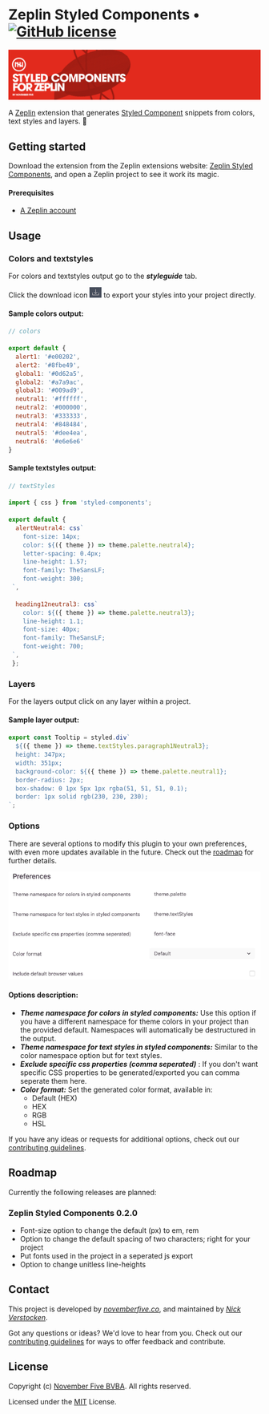 # Zeplin Styled Components • [![GitHub license](https://img.shields.io/badge/license-MIT-blue.svg)](LICENSE.txt)

![Promotional image](screenshots/header.png)

A [Zeplin](https://extensions.zeplin.io/) extension that generates [Styled Component](https://www.styled-components.com/) snippets from colors, text styles and layers. 💅

## Getting started

Download the extension from the Zeplin extensions website: [Zeplin Styled Components](https://extensions.zeplin.io/), and open a Zeplin project to see it work its magic.

#### Prerequisites
- [A Zeplin account](https://zeplin.io/)

## Usage
### Colors and textstyles
For colors and textstyles output go to the ***styleguide*** tab.

Click the download icon ![Zeplin Styled Components options image](screenshots/downloadicon.png) to export your styles into your project directly.


#### Sample colors output:
```js
// colors

export default {
  alert1: '#e00202',
  alert2: '#8fbe49',
  global1: '#0d62a5',
  global2: '#a7a9ac',
  global3: '#009ad9',
  neutral1: '#ffffff',
  neutral2: '#000000',
  neutral3: '#333333',
  neutral4: '#848484',
  neutral5: '#dee4ea',
  neutral6: '#e6e6e6'
}
```
#### Sample textstyles output:
```js
// textStyles

import { css } from 'styled-components';

export default {
  alertNeutral4: css`
    font-size: 14px;
    color: ${({ theme }) => theme.palette.neutral4};
    letter-spacing: 0.4px;
    line-height: 1.57;
    font-family: TheSansLF;
    font-weight: 300;
 `,

  heading12neutral3: css`
    color: ${({ theme }) => theme.palette.neutral3};
    line-height: 1.1;
    font-size: 40px;
    font-family: TheSansLF;
    font-weight: 700;
 `,
 };
```
### Layers
For the layers output click on any layer within a project.
#### Sample layer output:
```js
export const Tooltip = styled.div`
  ${({ theme }) => theme.textStyles.paragraph1Neutral3};
  height: 347px;
  width: 351px;
  background-color: ${({ theme }) => theme.palette.neutral1};
  border-radius: 2px;
  box-shadow: 0 1px 5px 1px rgba(51, 51, 51, 0.1);
  border: 1px solid rgb(230, 230, 230);
`;
```

### Options
There are several options to modify this plugin to your own preferences, with even more updates available in the future. Check out the [roadmap](#roadmap) for further details.

![Zeplin Styled Components options image](screenshots/options.png)

#### Options description:
* ***Theme namespace for colors in styled components:*** Use this option if you have a different namespace for theme colors in your project than the provided default. Namespaces will automatically be destructured in the output.
* ***Theme namespace for text styles in styled components:*** Similar to the color namespace option but for text styles.
* ***Exclude specific css properties (comma seperated)*** : If you don't want specific CSS properties to be generated/exported you can comma seperate them here.
* ***Color format:*** Set the generated color format, available in:
    * Default (HEX)
    * HEX
    * RGB
    * HSL

If you have any ideas or requests for additional options, check out our [contributing guidelines](CONTRIBUTING.md).

## Roadmap
Currently the following releases are planned:
### Zeplin Styled Components 0.2.0
* Font-size option to change the default (px) to em, rem
* Option to change the default spacing of two characters; right for your project
* Put fonts used in the project in a seperated js export
* Option to change unitless line-heights

## Contact

This project is developed by [*novemberfive.co*](https://novemberfive.co/), and maintained by [*Nick Verstocken*](https://github.com/nickverstocken).

Got any questions or ideas? We'd love to hear from you. Check out our [contributing guidelines](CONTRIBUTING.md) for ways to offer feedback and contribute.



## License

Copyright (c) [November Five BVBA](https://novemberfive.co). All rights reserved.

Licensed under the [MIT](LICENSE.txt) License.

